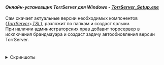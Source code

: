 #### *Онлайн-установщик TorrServer для Windows* - [*TorrServer_Setup.exe*](../../releases/latest/download/TorrServer_Setup.exe) 
  
Сам скачает актуальные версии необходимых компонентов ([*TorrServer*](https://github.com/YouROK/TorrServer)+[*TSL*](https://github.com/Noperkot/TSL)), разложит по папкам и создаст ярлыки.  
При наличии администраторских прав добавит торрсервер в исключения брандмауэра и создаст задачу автообновления версии TorrServer.  
    
#
<details><summary>Скриншоты</summary><br \>  
  
![](/img/pic1.png?raw=true)  

![](/img/pic2.png?raw=true)  

![](/img/pic3.png?raw=true)  

![](/img/pic4.png?raw=true)  

</details>
